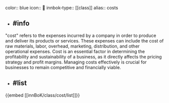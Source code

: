 color:: blue
icon:: 💸
innbok-type:: [[class]]
alias:: costs

- ## #info 
"cost" refers to the expenses incurred by a company in order to produce and deliver its products or services. These expenses can include the cost of raw materials, labor, overhead, marketing, distribution, and other operational expenses. Cost is an essential factor in determining the profitability and sustainability of a business, as it directly affects the pricing strategy and profit margins. Managing costs effectively is crucial for businesses to remain competitive and financially viable.
- ## #list 
{{embed [[innBoK/class/cost/list]]}}

